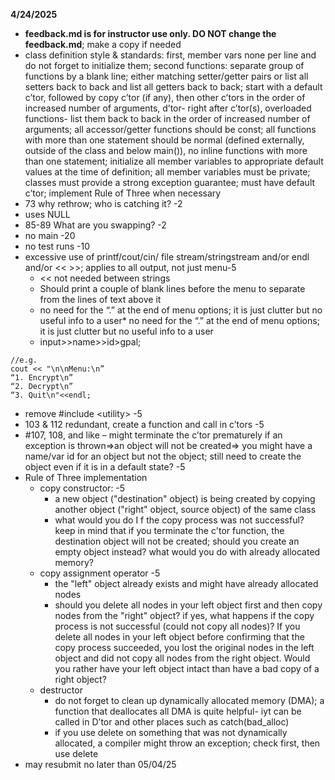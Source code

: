 
**4/24/2025**
*  **feedback.md is for instructor use only. DO NOT change the feedback.md**; make a copy if needed
* class definition style & standards:  first, member vars  none per line and do not forget to initialize them;  second functions: separate group of functions  by a blank line; either matching setter/getter pairs or list all setters back to back and list all getters back to back; start with a default c’tor, followed by  copy c’tor (if any), then other c’tors in the order of increased number of arguments, d’tor- right after c’tor(s), overloaded functions- list them back to back in the order of increased number of arguments;  all accessor/getter functions should be const; all functions with more than one statement should be normal (defined externally, outside of the class and below main()), no inline functions with more than one statement; initialize all member variables to appropriate default values at the time of definition; all member variables must be private; classes must provide a strong exception guarantee; must have default c’tor; implement Rule of Three when necessary
*  73 why rethrow; who is catching it? -2
*  uses NULL
* 85-89 What are you swapping? -2
* no main -20
* no test runs -10
* excessive use of printf/cout/cin/ file stream/stringstream and/or endl and/or << >>; applies to all output, not just menu-5
  * << not needed between strings
  * Should print a couple of blank lines before the menu to separate from the lines of text above it
  * no need for the “.” at the end of menu options; it is just clutter but no useful info to a user* no need for the “.” at the end of menu options; it is just clutter but no useful info to a user
  * input>>name>>id>gpal;
```text
//e.g.
cout << "\n\nMenu:\n”
“1. Encrypt\n”
“2. Decrypt\n”
“3. Quit\n"<<endl;
```
* remove #include \<utility\> -5
* 103 &  112 redundant, create a function and call in c’tors -5
* #107, 108, and like –  might terminate the c’tor prematurely if an exception is thrown=>an object will not be created=> you might have a name/var id for an object but not the object; still need to create the object even if it is in a default state? -5
* Rule of Three implementation
  * copy constructor:  -5
    * a new object ("destination" object) is being created by copying another object ("right" object, source object) of the same class
    * what would you do I f the copy process was not successful? keep in mind that if you terminate the c'tor function, the destination object will not be created; should you create an empty object instead? what would you do with already allocated memory?
  * copy assignment operator -5
    * the "left" object already exists and might have already allocated nodes
    * should you delete all nodes in your left object first and then copy nodes from the "right"  object? if yes, what happens if the copy process is not successful (could not copy all nodes)? If you delete all nodes in your left object before confirming that the copy process succeeded, you lost the original nodes in the left object and did not copy all nodes from the right object. Would you rather have your left object intact than have a bad copy of a right object?
  * destructor
    * do not forget to clean up dynamically allocated memory (DMA);  a function that deallocates all DMA is quite helpful- iyt can be called  in D’tor and other places such as catch(bad_alloc)
    * if you use delete on something that was not dynamically allocated, a compiler might throw an exception; check first, then use delete
* may resubmit no later than 05/04/25

